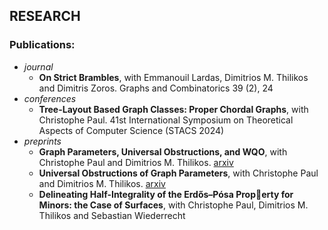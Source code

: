 ## RESEARCH

### Publications:
- _journal_
  - **On Strict Brambles**, with Emmanouil Lardas, Dimitrios 
M. Thilikos and Dimitris Zoros.
Graphs and Combinatorics 39 (2), 24
- _conferences_
  - **Tree-Layout Based Graph Classes: Proper Chordal 
Graphs**, with Christophe Paul.
41st International Symposium on Theoretical Aspects of 
Computer Science (STACS 2024)
- _preprints_
  - **Graph Parameters, Universal Obstructions, and WQO**, 
with Christophe Paul and Dimitrios M. Thilikos.
[arxiv](https://arxiv.org/abs/2304.03688) 
  - **Universal Obstructions of Graph Parameters**, with 
Christophe Paul and Dimitrios M. Thilikos.
[arxiv](https://arxiv.org/abs/2304.14121) 
  - **Delineating Half-Integrality of the Erdős–Pósa Property for Minors: the Case of Surfaces**, with Christophe 
Paul, Dimitrios M. Thilikos and Sebastian Wiederrecht 
